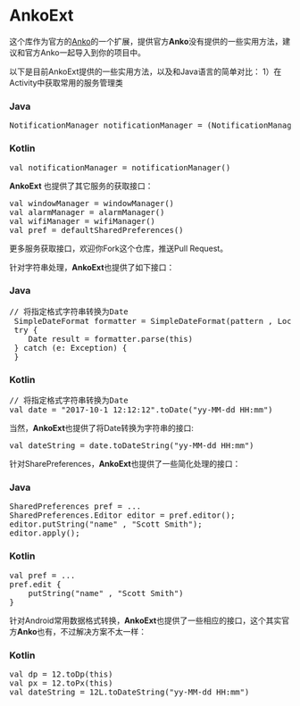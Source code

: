 # AnkoExt
这个库作为官方的[Anko](https://github.com/Kotlin/anko)的一个扩展，提供官方**Anko**没有提供的一些实用方法，建
议和官方Anko一起导入到你的项目中。


以下是目前AnkoExt提供的一些实用方法，以及和Java语言的简单对比：
1）在Activity中获取常用的服务管理类
### Java
<pre>
NotificationManager notificationManager = (NotificationManager) getSystemService(Context.NOTIFICATION_SERVICE)
</pre>

### Kotlin
<pre>
val notificationManager = notificationManager()
</pre>

**AnkoExt** 也提供了其它服务的获取接口：
<pre>
val windowManager = windowManager()
val alarmManager = alarmManager()
val wifiManager = wifiManager()
val pref = defaultSharedPreferences()
</pre>

更多服务获取接口，欢迎你Fork这个仓库，推送Pull Request。

针对字符串处理，**AnkoExt**也提供了如下接口：
### Java
<pre>
// 将指定格式字符串转换为Date
 SimpleDateFormat formatter = SimpleDateFormat(pattern , Locale.CHINA)
 try {
    Date result = formatter.parse(this)
 } catch (e: Exception) {
 }
</pre>

### Kotlin
<pre>
// 将指定格式字符串转换为Date
val date = "2017-10-1 12:12:12".toDate("yy-MM-dd HH:mm")
</pre>

当然，**AnkoExt**也提供了将Date转换为字符串的接口:
<pre>
val dateString = date.toDateString("yy-MM-dd HH:mm")
</pre>

针对SharePreferences，**AnkoExt**也提供了一些简化处理的接口：
### Java
<pre>
SharedPreferences pref = ...
SharedPreferences.Editor editor = pref.editor();
editor.putString("name" , "Scott Smith");
editor.apply();
</pre>

### Kotlin
<pre>
val pref = ...
pref.edit {
    putString("name" , "Scott Smith")
}
</pre>

针对Android常用数据格式转换，**AnkoExt**也提供了一些相应的接口，这个其实官方**Anko**也有，不过解决方案不太一样：
### Kotlin
<pre>
val dp = 12.toDp(this)
val px = 12.toPx(this)
val dateString = 12L.toDateString("yy-MM-dd HH:mm")
</pre>
